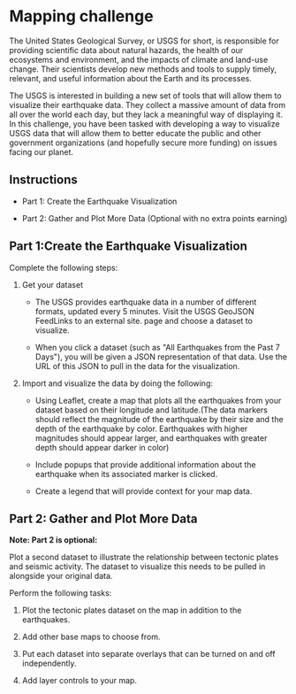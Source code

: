 # Mapping challenge

The United States Geological Survey, or USGS for short, is responsible for providing scientific data about natural hazards, the health of our ecosystems and environment, and the impacts of climate and land-use change. Their scientists develop new methods and tools to supply timely, relevant, and useful information about the Earth and its processes.

The USGS is interested in building a new set of tools that will allow them to visualize their earthquake data. They collect a massive amount of data from all over the world each day, but they lack a meaningful way of displaying it. In this challenge, you have been tasked with developing a way to visualize USGS data that will allow them to better educate the public and other government organizations (and hopefully secure more funding) on issues facing our planet.

## Instructions

- Part 1: Create the Earthquake Visualization

- Part 2: Gather and Plot More Data (Optional with no extra points earning)

## Part 1:Create the Earthquake Visualization

Complete the following steps:

1.	Get your dataset
    
    - The USGS provides earthquake data in a number of different formats, updated every 5 minutes. Visit the USGS GeoJSON FeedLinks to an external site. page and choose a dataset to visualize.
            
    - When you click a dataset (such as "All Earthquakes from the Past 7 Days"), you will be given a JSON representation of that data. Use the URL of this JSON to pull in the data for the visualization.

2.	Import and visualize the data by doing the following:
    
    - Using Leaflet, create a map that plots all the earthquakes from your dataset based on their longitude and latitude.(The data markers should reflect the magnitude of the earthquake by their size and the depth of the earthquake by color. Earthquakes with higher magnitudes should appear larger, and earthquakes with greater depth should appear darker in color)

    - Include popups that provide additional information about the earthquake when its associated marker is clicked.

    - Create a legend that will provide context for your map data.

## Part 2: Gather and Plot More Data

**Note: Part 2 is optional:**

Plot a second dataset to illustrate the relationship between tectonic plates and seismic activity. The dataset to visualize this needs to be pulled in alongside your original data.

 Perform the following tasks:

1. Plot the tectonic plates dataset on the map in addition to the earthquakes.

2. Add other base maps to choose from.

3. Put each dataset into separate overlays that can be turned on and off independently.

4. Add layer controls to your map.



